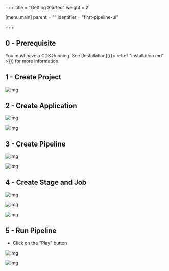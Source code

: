 +++
title = "Getting Started"
weight = 2

[menu.main]
parent = ""
identifier = "first-pipeline-ui"

+++

## 0 - Prerequisite

You must have a CDS Running. See [Installation]({{< relref "installation.md" >}}) for more information.

## 1 - Create Project

![img](/images/building-pipelines.first-pipeline-ui-1-create-project.png)

## 2 - Create Application

![img](/images/building-pipelines.first-pipeline-ui-2-create-app.png)

![img](/images/building-pipelines.first-pipeline-ui-3-create-app.png)

## 3 - Create Pipeline

![img](/images/building-pipelines.first-pipeline-ui-4-create-pipeline.png)

![img](/images/building-pipelines.first-pipeline-ui-5-create-pipeline.png)


## 4 - Create Stage and Job

![img](/images/building-pipelines.first-pipeline-ui-6-add-stage.png)

![img](/images/building-pipelines.first-pipeline-ui-7-add-job.png)

![img](/images/building-pipelines.first-pipeline-ui-8-configure-job.png)


## 5 - Run Pipeline

* Click on the "Play" button

![img](/images/building-pipelines.first-pipeline-ui-9-view-workflow.png)


![img](/images/building-pipelines.first-pipeline-ui-10-view-log.png)
